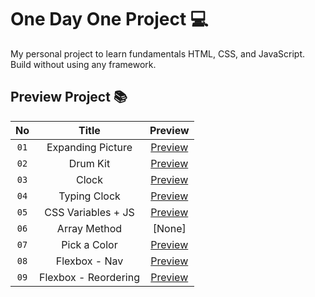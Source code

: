 
# One Day One Project 💻

My personal project to learn fundamentals HTML, CSS, and JavaScript. Build without using any framework.



## Preview Project 📚


| No   | Title               | Preview                                           |
|:----:| :------------------:| :------------------------------------------------:|
| `01` | Expanding Picture    | [Preview](https://expanding-picture.netlify.app/) |
| `02` | Drum Kit             | [Preview](https://akbar-drum-kit.netlify.app/)    |
| `03` | Clock                | [Preview](https://akbar-clock.netlify.app/)       |
| `04` | Typing Clock         | [Preview](https://typing-clock.netlify.app/)      |
| `05` | CSS Variables + JS   | [Preview](https://css-variables-js.netlify.app/)  |
| `06` | Array Method         | [None]  |
| `07` | Pick a Color         | [Preview](https://akbar-pick-color.netlify.app/)  |
| `08` | Flexbox - Nav        | [Preview](https://learn-flexbox-nav.netlify.app/) |
| `09` | Flexbox - Reordering | [Preview](https://akbar-flexbox-reordering.netlify.app/) |